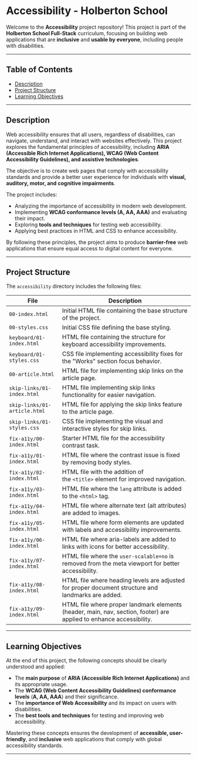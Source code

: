 # Accessibility - Holberton School  

Welcome to the **Accessibility** project repository! This project is part of the **Holberton School Full-Stack** curriculum, focusing on building web applications that are **inclusive** and **usable by everyone**, including people with disabilities.  

---  

## Table of Contents  

- [Description](#description)  
- [Project Structure](#project-structure)  
- [Learning Objectives](#learning-objectives)  

---  

## Description  

Web accessibility ensures that all users, regardless of disabilities, can navigate, understand, and interact with websites effectively. This project explores the fundamental principles of accessibility, including **ARIA (Accessible Rich Internet Applications), WCAG (Web Content Accessibility Guidelines), and assistive technologies**.  

The objective is to create web pages that comply with accessibility standards and provide a better user experience for individuals with **visual, auditory, motor, and cognitive impairments**.  

The project includes:  

- Analyzing the importance of accessibility in modern web development.  
- Implementing **WCAG conformance levels (A, AA, AAA)** and evaluating their impact.  
- Exploring **tools and techniques** for testing web accessibility.  
- Applying best practices in HTML and CSS to enhance accessibility.  

By following these principles, the project aims to produce **barrier-free** web applications that ensure equal access to digital content for everyone.  

---  

## Project Structure  

The `accessibility` directory includes the following files:  

| File                         | Description                                                                                                         |
| ---------------------------- | ------------------------------------------------------------------------------------------------------------------- |
| `00-index.html`              | Initial HTML file containing the base structure of the project.                                                     |
| `00-styles.css`              | Initial CSS file defining the base styling.                                                                         |
| `keyboard/01-index.html`     | HTML file containing the structure for keyboard accessibility improvements.                                         |
| `keyboard/01-styles.css`     | CSS file implementing accessibility fixes for the "Works" section focus behavior.                                   |
| `00-article.html`            | HTML file for implementing skip links on the article page.                                                          |
| `skip-links/01-index.html`   | HTML file implementing skip links functionality for easier navigation.                                              |
| `skip-links/01-article.html` | HTML file for applying the skip links feature to the article page.                                                  |
| `skip-links/01-styles.css`   | CSS file implementing the visual and interactive styles for skip links.                                             |
| `fix-a11y/00-index.html`     | Starter HTML file for the accessibility contrast task.                                                              |
| `fix-a11y/01-index.html`     | HTML file where the contrast issue is fixed by removing body styles.                                                |
| `fix-a11y/02-index.html`     | HTML file with the addition of the `<title>` element for improved navigation.                                       |
| `fix-a11y/03-index.html`     | HTML file where the `lang` attribute is added to the `<html>` tag.                                                  |
| `fix-a11y/04-index.html`     | HTML file where alternate text (alt attributes) are added to images.                                                |
| `fix-a11y/05-index.html`     | HTML file where form elements are updated with labels and accessibility improvements.                               |
| `fix-a11y/06-index.html`     | HTML file where aria-labels are added to links with icons for better accessibility.                                 |
| `fix-a11y/07-index.html`     | HTML file where the `user-scalable=no` is removed from the meta viewport for better accessibility.                  |
| `fix-a11y/08-index.html`     | HTML file where heading levels are adjusted for proper document structure and landmarks are added.                  |
| `fix-a11y/09-index.html`     | HTML file where proper landmark elements (header, main, nav, section, footer) are applied to enhance accessibility. |


---  

## Learning Objectives  

At the end of this project, the following concepts should be clearly understood and applied:  

- The **main purpose** of **ARIA (Accessible Rich Internet Applications)** and its appropriate usage.  
- The **WCAG (Web Content Accessibility Guidelines) conformance levels** (**A, AA, AAA**) and their significance.  
- The **importance of Web Accessibility** and its impact on users with disabilities.  
- The **best tools and techniques** for testing and improving web accessibility.  

Mastering these concepts ensures the development of **accessible, user-friendly**, and **inclusive** web applications that comply with global accessibility standards.  

---  

